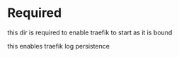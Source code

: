 # Required

this dir is required to enable traefik to start as it is bound 

this enables traefik log persistence
